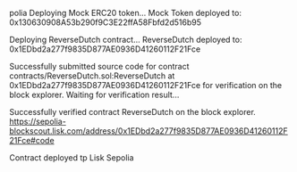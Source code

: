 polia
Deploying Mock ERC20 token...
Mock Token deployed to: 0x130630908A53b290f9C3E22ffA58Fbfd2d516b95

Deploying ReverseDutch contract...
ReverseDutch deployed to: 0x1EDbd2a277f9835D877AE0936D41260112F21Fce

Successfully submitted source code for contract
contracts/ReverseDutch.sol:ReverseDutch at 0x1EDbd2a277f9835D877AE0936D41260112F21Fce
for verification on the block explorer. Waiting for verification result...

Successfully verified contract ReverseDutch on the block explorer.
https://sepolia-blockscout.lisk.com/address/0x1EDbd2a277f9835D877AE0936D41260112F21Fce#code




Contract deployed tp Lisk Sepolia



